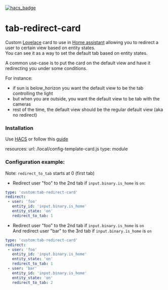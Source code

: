 [![hacs_badge](https://img.shields.io/badge/HACS-Custom-orange.svg?style=for-the-badge)](https://github.com/custom-components/hacs)  

# tab-redirect-card
Custom [Lovelace](https://www.home-assistant.io/lovelace) card to use in [Home assistant](https://www.home-assistant.io/) allowing you to redirect a user to certain view based on entity states.  
You can see it as a way to set the default tab based on entity states.  

A common use-case is to put the card on the default view and have it redirecting you under some conditions.  

For instance:
- if sun is below_horizon you want the default view to be the tab controlling the light
- but when you are outside, you want the default view to be tab with the cameras
- rest of the time, the default view should be the regular default view (aka no redirect)

### Installation
Use [HACS](https://hacs.xyz/) or follow this [guide](https://github.com/thomasloven/hass-config/wiki/Lovelace-Plugins)

resources:
  url: /local/config-template-card.js
  type: module

### Configuration example:
Note: `redirect_to_tab` starts at 0 (first tab)  

 - Redirect user "foo" to the 2nd tab if `input.binary.is_home` is `on`:
```yaml
type: 'custom:tab-redirect-card'
redirect:
 - user: 'foo'
   entity_id: 'input.binary.is_home'
   entity_state: 'on'
   redirect_to_tab: 1
```

 - Redirect user "foo" to the 2nd tab if `input.binary.is_home` is `on`  
   And redirect user "bar" to the 3rd tab if `input.binary.is_home` is `on`  
```yaml
type: 'custom:tab-redirect-card'
redirect:
 - user: 'foo'
   entity_id: 'input.binary.is_home'
   entity_state: 'on'
   redirect_to_tab: 1
 - user: 'bar'
   entity_id: 'input.binary.is_home'
   entity_state: 'on'
   redirect_to_tab: 2
```